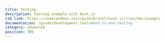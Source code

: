 ```yaml
---
title: Testing
description: Testing example with Nuxt.js
csb_link: https://codesandbox.io/s/github/nuxt/nuxt.js/tree/dev/examples/with-ava
documentation: /guide/development-tools#end-to-end-testing
category: advanced
position: 306
---
```


<code-sandbox :src="csb_link"></code-sandbox>
